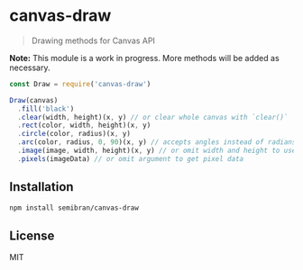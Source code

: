 # canvas-draw
> Drawing methods for Canvas API

**Note:** This module is a work in progress. More methods will be added as necessary.

```javascript
const Draw = require('canvas-draw')

Draw(canvas)
  .fill('black')
  .clear(width, height)(x, y) // or clear whole canvas with `clear()`
  .rect(color, width, height)(x, y)
  .circle(color, radius)(x, y)
  .arc(color, radius, 0, 90)(x, y) // accepts angles instead of radians
  .image(image, width, height)(x, y) // or omit width and height to use natural dimensions
  .pixels(imageData) // or omit argument to get pixel data
```

## Installation
```sh
npm install semibran/canvas-draw
```

## License
MIT
